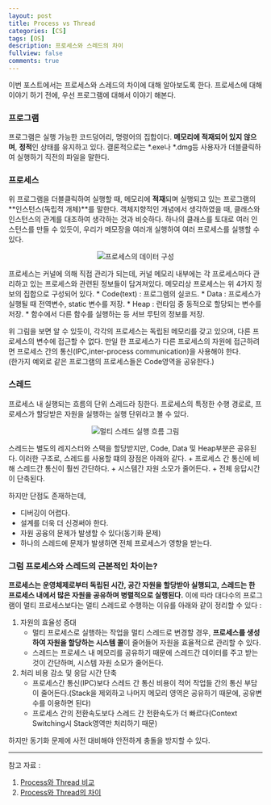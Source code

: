 ```yaml
---
layout: post
title: Process vs Thread
categories: [CS]
tags: [OS]
description: 프로세스와 스레드의 차이
fullview: false
comments: true
---
```


이번 포스트에서는 프로세스와 스레드의 차이에 대해 알아보도록 한다. 프로세스에 대해 이야기 하기 전에, 우선 프로그램에 대해서 이야기 해본다.

### 프로그램
프로그램은 실행 가능한 코드덩어리, 명령어의 집합이다. **메모리에 적재되어 있지 않으며**, **정적**인 상태를 유지하고 있다.  결론적으로는 *.exe나 *.dmg등 사용자가 더블클릭하여 실행하기 직전의 파일을 말한다.  

### 프로세스  
위 프로그램을 더블클릭하여 실행할 때, 메모리에 **적재**되며 실행되고 있는 프로그램의 **인스턴스(독립적 개체)**를 말한다. 객체지향적인 개념에서 생각하였을 때, 클래스와 인스턴스의 관계를 대조하여 생각하는 것과 비슷하다. 하나의 클래스를 토대로 여러 인스턴스를 만들 수 있듯이, 우리가 메모장을 여러개 실행하여 여러 프로세스를 실행할 수 있다.

<center>

![프로세스의 데이터 구성](https://shoark7.github.io/assets/img/knowledge/process.png)

</center>
프로세스는 커널에 의해 직접 관리가 되는데, 커널 메모리 내부에는 각 프로세스마다 관리하고 있는 프로세스와 관련된 정보들이 담겨져있다.   
메모리상 프로세스는 위 4가지 정보의 집합으로 구성되어 있다.  
* Code(text) : 프로그렘의 실코드.  
* Data : 프로세스가 실행될 때 전역변수, static 변수를 저장.  
* Heap : 런타임 중 동적으로 할당되는 변수를 저장.  
* 함수에서 다른 함수를 실행하는 등 서브 루틴의 정보를 저장.  

위 그림을 보면 알 수 있듯이, 각각의 프로세스는 독립된 메모리를 갖고 있으며, 다른 프로세스의 변수에 접근할 수 없다. 만일 한 프로세스가 다른 프로세스의 자원에 접근하려면 프로세스 간의 통신(IPC,inter-process communication)을 사용해야 한다.  
(한가지 예외로 같은 프로그램의 프로세스들은 Code영역을 공유한다.)


### 스레드
프로세스 내 실행되는 흐름의 단위 스레드라 칭한다. 프로세스의 특정한 수행 경로로, 프로세스가 할당받은 자원을 실행하는 실행 단위라고 볼 수 있다.

<center>

![멀티 스레드 실행 흐름 그림](https://t1.daumcdn.net/cfile/tistory/213B8E4957E6490F23)

</center>
스레드는 별도의 레지스터와 스택을 할당받지만, Code, Data 및 Heap부분은 공유된다. 이러한 구조로, 스레드를 사용할 떄의 장점은 아래와 같다.  
+  프로세스 간 통신에 비해 스레드간 통신이 훨씬 간단하다.
+  시스템간 자원 소모가 줄어든다.
+  전체 응답시간이 단축된다.

하지만 단점도 존재하는데,  
+  디버깅이 어렵다. 
+  설계를 더욱 더 신경써야 한다.    
+  자원 공융의 문제가 발생할 수 있다(동기화 문제)
+  하나의 스레드에 문제가 발생하면 전체 프로세스가 영향을 받는다.


### 그럼 프로세스와 스레드의 근본적인 차이는?
**프로세스는 운영체제로부터 독립된 시간, 공간 자원을 할당받아 실행되고, 스레드는 한 프로세스 내에서 많은 자원을 공유하며 병렬적으로 실행된다.**  이에 따라 대다수의 프로그램이 멀티 프로세스보다는 멀티 스레드로 수행하는 이유를 아래와 같이 정리할 수 있다 :  
1.  자원의 효율성 증대
    +  멀티 프로세스로 실행하는 작업을 멀티 스레드로 변경할 경우, **프로세스를 생성하여 자원을 할당하는 시스템 콜**이 줄어들어 자원을 효율적으로 관리할 수 있다.
    +  스레드는 프로세스 내 메모리를 공유하기 때문에 스레드간 데이터를 주고 받는 것이 간단하며, 시스템 자원 소모가 줄어든다.  
2. 처리 비용 감소 및 응답 시간 단축
    +  프로세스간 통신(IPC)보다 스레드 간 통신 비용이 적어 작업들 간의 통신 부담이 줄어든다.(Stack을 제외하고 나머지 메모리 영역은 공유하기 때문에, 공유변수를 이용하면 된다)
    + 프로세스 간의 전환속도보다 스레드 간 전환속도가 더 빠르다(Context Switching시 Stack영역만 처리하기 때문)
  
  하지만 동기화 문제에 사전 대비해야 안전하게 충돌을 방지할 수 있다.

***
참고 자료 :  
1. [Process와 Thread 비교](https://preamtree.tistory.com/10)   
2. [Process와 Thread의 차이](https://shoark7.github.io/programming/knowledge/difference-between-process-and-thread)
